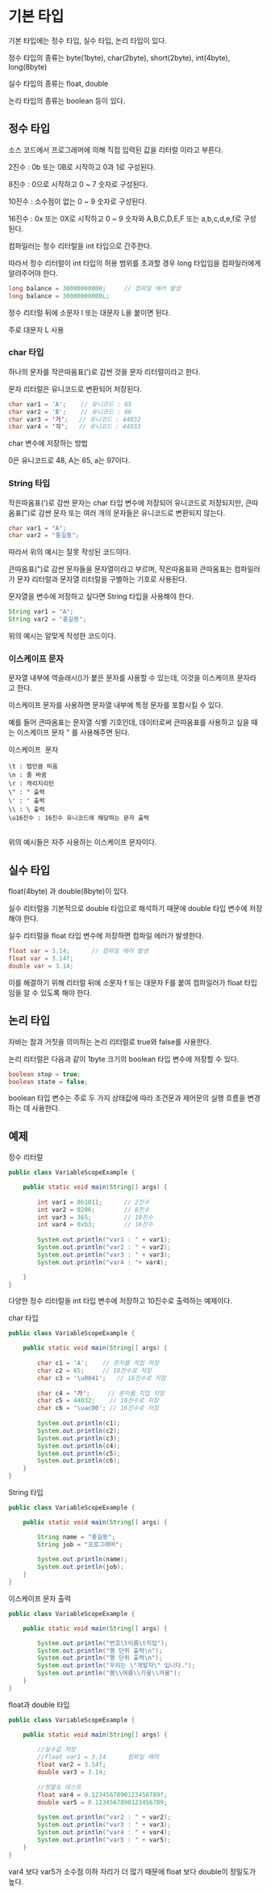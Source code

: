 # 기본 타입

기본 타입에는 정수 타입, 실수 타입, 논리 타입이 있다.

정수 타입의 종류는 byte(1byte), char(2byte), short(2byte), int(4byte), long(8byte)

실수 타입의 종류는 float, double

논리 타입의 종류는 boolean 등이 있다.

## 정수 타입

소스 코드에서 프로그래머에 의해 직접 입력된 값을 리터럴 이라고 부른다.

2진수 : 0b 또는 0B로 시작하고 0과 1로 구성된다.

8진수 : 0으로 시작하고 0 ~ 7 숫자로 구성된다.

10진수 : 소수점이 없는 0 ~ 9 숫자로 구성된다.

16진수 : 0x 또는 0X로 시작하고 0 ~ 9 숫자와 A,B,C,D,E,F 또는 a,b,c,d,e,f로 구성된다.

컴파일러는 정수 리터럴을 int 타입으로 간주한다.

따라서 정수 리터럴이 int 타입의 허용 범위를 초과할 경우 long 타입임을 컴파일러에게 알려주어야 한다.

```java
long balance = 30000000000;     // 컴파일 에러 발생
long balance = 30000000000L;
```

정수 리터럴 뒤에 소문자 l 또는 대문자 L을 붙이면 된다.

주로 대문자 L 사용
### char 타입

하나의 문자를 작은따옴표(')로 감싼 것을 문자 리터럴이라고 한다.

문자 리터럴은 유니코드로 변환되어 저장된다.

```java
char var1 = 'A';    // 유니코드 : 65
char var2 = 'B';    // 유니코드 : 66
char var3 = '가';   // 유니코드 : 44032
char var4 = '각';   // 유니코드 : 44033
```
char 변수에 저장하는 방법

0은 유니코드로 48, A는 65, a는 97이다.

### String 타입

작은따옴표(')로 감싼 문자는 char 타입 변수에 저장되어 유니코드로 저장되지만, 큰따옴표(")로 감싼 문자 또는 여러 개의 문자들은 유니코드로 변환되지 않는다.

```java
char var1 = "A";
char var2 = "홍길동";
```
따라서 위의 예시는 잘못 작성된 코드이다.

큰따옴표(")로 감싼 문자들을 문자열이라고 부르며, 작은따옴표와 큰따옴표는 컴파일러가 문자 리터럴과 문자열 리터럴을 구별하는 기호로 사용된다.

문자열을 변수에 저장하고 싶다면 String 타입을 사용해야 한다.

```java
String var1 = "A";
String var2 = "홍길동";
```
위의 예시는 알맞게 작성한 코드이다.

### 이스케이프 문자

문자열 내부에 역슬래시(\)가 붙은 문자를 사용할 수 있는데, 이것을 이스케이프 문자라고 한다.

이스케이프 문자를 사용하면 문자열 내부에 특정 문자를 포함시킬 수 있다.

예를 들어 큰따옴표는 문자열 식별 기호인데, 데이터로써 큰따옴표를 사용하고 싶을 때는 이스케이프 문자 \" 를 사용해주면 된다.

<pre>이스케이프 문자
<code>
\t : 탭만큼 띄움
\n : 줄 바꿈
\r : 캐리지리턴
\" : " 출력
\' : ' 출력
\\ : \ 출력
\u16진수 : 16진수 유니코드에 해당하는 문자 출력
</code>
</pre>
위의 예시들은 자주 사용하는 이스케이프 문자이다.

## 실수 타입

float(4byte) 과 double(8byte)이 있다.

실수 리터럴을 기본적으로 double 타입으로 해석하기 때문에 double 타입 변수에 저장해야 한다.

실수 리터럴을 float 타입 변수에 저장하면 컴파일 에러가 발생한다.

```java
float var = 3.14;      // 컴파일 에러 발생
float var = 3.14f;     
double var = 3.14;
```
이를 해결하기 위해 리터럴 뒤에 소문자 f 또는 대문자 F를 붙여 컴파일러가 float 타입임을 알 수 있도록 해야 한다.

## 논리 타입

자바는 참과 거짓을 의미하는 논리 리터럴로 true와 false를 사용한다.

논리 리터럴은 다음과 같이 1byte 크기의 boolean 타입 변수에 저장할 수 있다.

```java
boolean stop = true;
boolean state = false;
```
boolean 타입 변수는 주로 두 가지 상태값에 따라 조건문과 제어문의 실행 흐름을 변경하는 데 사용한다.

## 예제

정수 리터럴
```java
public class VariableScopeExample {

	public static void main(String[] args) { 
		
		int var1 = 0b1011;		// 2진수
		int var2 = 0206;		// 8진수
		int var3 = 365;			// 10진수
		int var4 = 0xb3;		// 16진수
		
		System.out.println("var1 : " + var1);
		System.out.println("var2 : " + var2);
		System.out.println("var3 : " + var3);
		System.out.println("var4 : "+ var4);

	}
}
```
다양한 정수 리터럴을 int 타입 변수에 저장하고 10진수로 출력하는 예제이다.

char 타입
```java
public class VariableScopeExample {

	public static void main(String[] args) { 
		
		char c1 = 'A';    // 문자를 직접 저장
		char c2 = 65;     // 10진수로 저장
		char c3 = '\u0041';   // 16진수로 저장
		
		char c4 = '가';     // 문자를 직접 저장
		char c5 = 44032;    // 10진수로 저장
		char c6 = '\uac00'; // 16진수로 저장
		
		System.out.println(c1);
		System.out.println(c2);
		System.out.println(c3);
		System.out.println(c4);
		System.out.println(c5);
		System.out.println(c6);
	}
}
```

String 타입
```java
public class VariableScopeExample {

	public static void main(String[] args) { 

		String name = "홍길동";
		String job = "프로그래머";
		
		System.out.println(name);
		System.out.println(job);
	}
}
```

이스케이프 문자 출력
```java
public class VariableScopeExample {

	public static void main(String[] args) { 

		System.out.println("번호\t이름\t직업");
		System.out.println("행 단위 출력\n");
		System.out.println("행 단위 출력\n");
		System.out.println("우리는 \"개발자\" 입니다.");
		System.out.println("봄\\여름\\가을\\겨울");
	}
}
```

float과 double 타입
```java
public class VariableScopeExample {

	public static void main(String[] args) { 
		
		//실수값 저장
		//float var1 = 3.14 	 컴파일 에러
		float var2 = 3.14f;
		double var3 = 3.14;
		
		//정말도 테스트
		float var4 = 0.1234567890123456789f;
		double var5 = 0.1234567890123456789;
		
		System.out.println("var2 : " + var2);
		System.out.println("var3 : " + var3);
		System.out.println("var4 : " + var4);
		System.out.println("var5 : " + var5);
	}
}
```
var4 보다 var5가 소수점 이하 자리가 더 많기 때문에 float 보다 double이 정밀도가 높다.